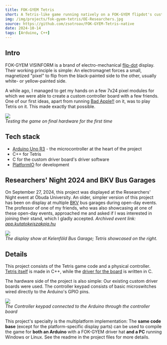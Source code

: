 ```yaml
---
title: FOK-GYEM Tetris
short: A Tetris-like game running natively on a FOK-GYEM flipdot's custom arduino controller. Displayed at the 2024 researcher's night in Óbuda University.
img: /img/projects/fok-gyem-tetris/OE-Researchers.jpg
source: https://github.com/zsotroav/FOK-GYEM-Tetris-native
date: 2024-10-14
tags: [Arduino, C++]
---
```


## Intro
FOK-GYEM VISINFORM is a brand of electro-mechanical
[flip-dot](https://en.wikipedia.org/wiki/Flip-disc_display) display. Their
working principle is simple: An electromagnet forces a small, magnetized
"pixel" to flip from the black-painted side to the other, usually white- or
yellow-painted side. 

A while ago, I managed to get my hands on a few 7x24 pixel modules for which we
were able to create a custom controller board with a few friends. One of our
first ideas, apart from running [Bad Apple!!](./fok-gyem-bad-apple) on it, was
to play Tetris on it. This made exactly that possible.

![](/img/projects/fok-gyem-tetris/testing.jpg) <br /> *Testing the game on final
hardware for the first time*

## Tech stack
* [Arduino Uno R3](https://store.arduino.cc/en-hu/products/arduino-uno-rev3) -
  the microcontroller at the heart of the project
* C++ for Tetris
* C for the custom driver board's driver software
* [PlatformIO](https://platformio.org/) for development

## Researchers' Night 2024 and BKV Bus Garages

On September 27, 2024, this project was displayed at the Researchers' Night
event at Óbuda University. An older, simpler version of this project has been on
display at multiple [BKV](https://bkv.hu) bus garages during open-day events. The
professor of one of my friends, who was also showcasing at one of these open-day
events, approached me and asked if I was interested in joining their stand, which
I gladly accepted. *Archived event link:
[app.kutatokejszakaja.hu](https://web.archive.org/web/20250327094120/https://app.kutatokejszakaja.hu/esemenyek/obudai-egyetem-kando-kalman-villamosmernoki-kar/display-show-elektronikus-utastajekoztatas-multja-jelene-es-jovoje)*

![](/img/projects/fok-gyem-tetris/kelenfold_garazs.jpg) <br />*The display show
at Kelenföld Bus Garage; Tetris showcased on the right.*

## Details
This project consists of the Tetris game code and a physical controller. [Tetris
itself](https://github.com/zsotroav/FOK-GYEM-Tetris-native) is made in C++, while
the [driver for the board](https://github.com/zsotroav/FOK-GYEM) is written in
C. 

The hardware side of the project is also simple: Our existing custom driver
boards were used. The controller keypad consists of basic microswitches wired
directly to the Arduino's GPIO pins.

![](/img/projects/fok-gyem-tetris/keypad.jpg) <br/> *The Controller keypad connected
to the Arduino through the controller board*

This project's specialty is the multiplatform implementation: The **same code
base** (except for the platform-specific display parts) can be used to compile
the game for **both an Arduino** with a FOK-GYEM driver hat **and a PC** running
Windows or Linux. See the readme in the project files for more details.